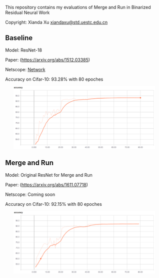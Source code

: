 This repository contains my evaluations of Merge and Run in Binarized Residual Neural Work

Copyright: Xianda Xu xiandaxu@std.uestc.edu.cn

Baseline
--------
Model: ResNet-18

Paper: (https://arxiv.org/abs/1512.03385)

Netscope: [Network](http://ethereon.github.io/netscope/#/gist/20db0c9bcdf859d2ffa0a5a55fe9b979)

Accuracy on Cifar-10: 93.28% with 80 epoches

<div align=center><img width="453" height="200" src="https://github.com/brycexu/MR-Residual-Net/blob/master/Images/Base.png"/></div>

Merge and Run
---------
Model: Original ResNet for Merge and Run

Paper: (https://arxiv.org/abs/1611.07718)

Netscope: Coming soon

Accuracy on Cifar-10: 92.15% with 80 epoches

<div align=center><img width="453" height="200" src="https://github.com/brycexu/MR-Residual-Net/blob/master/Images/MR.png"/></div>
